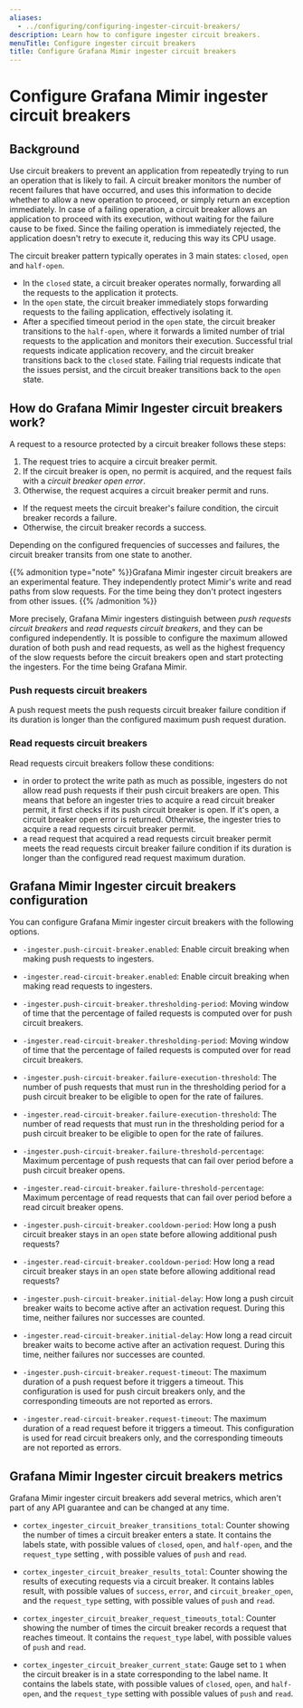 ```yaml
---
aliases:
  - ../configuring/configuring-ingester-circuit-breakers/
description: Learn how to configure ingester circuit breakers.
menuTitle: Configure ingester circuit breakers
title: Configure Grafana Mimir ingester circuit breakers
---
```


# Configure Grafana Mimir ingester circuit breakers

## Background

Use circuit breakers to prevent an application from repeatedly trying to run an operation that is likely to fail.
A circuit breaker monitors the number of recent failures that have occurred, and uses this information to decide whether to allow a new operation to proceed, or simply return an exception immediately.
In case of a failing operation, a circuit breaker allows an application to proceed with its execution, without waiting for the failure cause to be fixed.
Since the failing operation is immediately rejected, the application doesn't retry to execute it, reducing this way its CPU usage.

The circuit breaker pattern typically operates in 3 main states: `closed`, `open` and `half-open`.

- In the `closed` state, a circuit breaker operates normally, forwarding all the requests to the application it protects.
- In the `open` state, the circuit breaker immediately stops forwarding requests to the failing application, effectively isolating it.
- After a specified timeout period in the `open` state, the circuit breaker transitions to the `half-open`, where it forwards a limited number of trial requests to the application and monitors their execution.
  Successful trial requests indicate application recovery, and the circuit breaker transitions back to the `closed` state.
  Failing trial requests indicate that the issues persist, and the circuit breaker transitions back to the `open` state.

## How do Grafana Mimir Ingester circuit breakers work?

A request to a resource protected by a circuit breaker follows these steps:

1. The request tries to acquire a circuit breaker permit.
1. If the circuit breaker is open, no permit is acquired, and the request fails with a _circuit breaker open error_.
1. Otherwise, the request acquires a circuit breaker permit and runs.

- If the request meets the circuit breaker's failure condition, the circuit breaker records a failure.
- Otherwise, the circuit breaker records a success.

Depending on the configured frequencies of successes and failures, the circuit breaker transits from one state to another.

{{% admonition type="note" %}}Grafana Mimir ingester circuit breakers are an experimental feature.
They independently protect Mimir's write and read paths from slow requests.
For the time being they don't protect ingesters from other issues.
{{% /admonition %}}

More precisely, Grafana Mimir ingesters distinguish between _push requests circuit breakers_ and _read requests circuit breakers_, and they can be configured independently.
It is possible to configure the maximum allowed duration of both push and read requests, as well as the highest frequency of the slow requests before the circuit breakers open and start protecting the ingesters.
For the time being Grafana Mimir.

### Push requests circuit breakers

A push request meets the push requests circuit breaker failure condition if its duration is longer than the configured maximum push request duration.

### Read requests circuit breakers

Read requests circuit breakers follow these conditions:

- in order to protect the write path as much as possible, ingesters do not allow read push requests if their push circuit breakers are open.
  This means that before an ingester tries to acquire a read circuit breaker permit, it first checks if its push circuit breaker is open.
  If it's open, a circuit breaker open error is returned.
  Otherwise, the ingester tries to acquire a read requests circuit breaker permit.
- a read request that acquired a read requests circuit breaker permit meets the read requests circuit breaker failure condition if its duration is longer than the configured read request maximum duration.

## Grafana Mimir Ingester circuit breakers configuration

You can configure Grafana Mimir ingester circuit breakers with the following options.

- `-ingester.push-circuit-breaker.enabled`: Enable circuit breaking when making push requests to ingesters.

- `-ingester.read-circuit-breaker.enabled`: Enable circuit breaking when making read requests to ingesters.

- `-ingester.push-circuit-breaker.thresholding-period`: Moving window of time that the percentage of failed requests is computed over for push circuit breakers.

- `-ingester.read-circuit-breaker.thresholding-period`: Moving window of time that the percentage of failed requests is computed over for read circuit breakers.

- `-ingester.push-circuit-breaker.failure-execution-threshold`: The number of push requests that must run in the thresholding period for a push circuit breaker to be eligible to open for the rate of failures.

- `-ingester.read-circuit-breaker.failure-execution-threshold`: The number of read requests that must run in the thresholding period for a push circuit breaker to be eligible to open for the rate of failures.

- `-ingester.push-circuit-breaker.failure-threshold-percentage`: Maximum percentage of push requests that can fail over period before a push circuit breaker opens.

- `-ingester.read-circuit-breaker.failure-threshold-percentage`: Maximum percentage of read requests that can fail over period before a read circuit breaker opens.

- `-ingester.push-circuit-breaker.cooldown-period`: How long a push circuit breaker stays in an `open` state before allowing additional push requests?

- `-ingester.read-circuit-breaker.cooldown-period`: How long a read circuit breaker stays in an `open` state before allowing additional read requests?

- `-ingester.push-circuit-breaker.initial-delay`: How long a push circuit breaker waits to become active after an activation request. During this time, neither failures nor successes are counted.

- `-ingester.read-circuit-breaker.initial-delay`: How long a read circuit breaker waits to become active after an activation request. During this time, neither failures nor successes are counted.

- `-ingester.push-circuit-breaker.request-timeout`: The maximum duration of a push request before it triggers a timeout. This configuration is used for push circuit breakers only, and the corresponding timeouts are not reported as errors.

- `-ingester.read-circuit-breaker.request-timeout`: The maximum duration of a read request before it triggers a timeout. This configuration is used for read circuit breakers only, and the corresponding timeouts are not reported as errors.

## Grafana Mimir Ingester circuit breakers metrics

Grafana Mimir ingester circuit breakers add several metrics, which aren't part of any API guarantee and can be changed at any time.

- `cortex_ingester_circuit_breaker_transitions_total`: Counter showing the number of times a circuit breaker enters a state. It contains the labels state, with possible values of `closed`, `open`, and `half-open`, and the `request_type` setting , with possible values of `push` and `read`.

- `cortex_ingester_circuit_breaker_results_total`: Counter showing the results of executing requests via a circuit breaker. It contains lables result, with possible values of `success`, `error`, and `circuit_breaker_open`, and the `request_type` setting, with possible values of `push` and `read`.

- `cortex_ingester_circuit_breaker_request_timeouts_total`: Counter showing the number of times the circuit breaker records a request that reaches timeout. It contains the `request_type` label, with possible values of `push` and `read`.

- `cortex_ingester_circuit_breaker_current_state`: Gauge set to `1` when the circuit breaker is in a state corresponding to the label name. It contains the labels state, with possible values of `closed`, `open`, and `half-open`, and the `request_type` setting with possible values of `push` and `read`.
